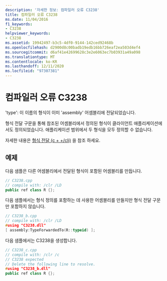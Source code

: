 ```yaml
---
description: '자세한 정보: 컴파일러 오류 C3238'
title: 컴파일러 오류 C3238
ms.date: 11/04/2016
f1_keywords:
- C3238
helpviewer_keywords:
- C3238
ms.assetid: 19942497-b3c5-4df0-9144-142ced92468b
ms.openlocfilehash: d2900d8c00badb19edb16bb726eaf2ea503d4ef4
ms.sourcegitcommit: d6af41e42699628c3e2e6063ec7b03931a49a098
ms.translationtype: MT
ms.contentlocale: ko-KR
ms.lasthandoff: 12/11/2020
ms.locfileid: "97307381"
---
```

# <a name="compiler-error-c3238"></a>컴파일러 오류 C3238

'type': 이 이름의 형식이 이미 'assembly' 어셈블리에 전달되었습니다.

형식 전달 구문을 통해 참조된 어셈블리에서 정의된 형식이 클라이언트 애플리케이션에서도 정의되었습니다. 애플리케이션 범위에서 두 형식을 모두 정의할 수 없습니다.

자세한 내용은 [형식 전달 (c + +/cli)](../../extensions/type-forwarding-cpp-cli.md) 을 참조 하세요.

## <a name="examples"></a>예제

다음 샘플은 다른 어셈블리에서 전달된 형식이 포함된 어셈블리를 만듭니다.

```cpp
// C3238.cpp
// compile with: /clr /LD
public ref class R {};
```

다음 샘플에서는 형식 정의를 포함하는 데 사용한 어셈블리를 만들지만 형식 전달 구문만 포함하지 않습니다.

```cpp
// C3238_b.cpp
// compile with: /clr /LD
#using "C3238.dll"
[ assembly:TypeForwardedTo(R::typeid) ];
```

다음 샘플에서는 C3238을 생성합니다.

```cpp
// C3238_c.cpp
// compile with: /clr /c
// C3238 expected
// Delete the following line to resolve.
#using "C3238_b.dll"
public ref class R {};
```
